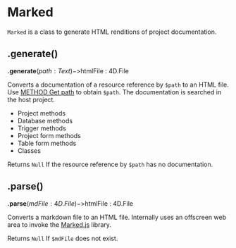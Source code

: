 # Marked

`Marked` is a class to generate HTML renditions of project documentation. 

## .generate()

**.generate**($path : Text)->$htmlFile : 4D.File

Converts a documentation of a resource reference by `$path` to an HTML file.  Use [METHOD Get path](https://doc.4d.com/4Dv20/4D/20/METHOD-Get-path.301-6238308.en.html) to obtain `$path`. The documentation is searched in the host project. 

* Project methods
* Database methods
* Trigger methods
* Project form methods
* Table form methods
* Classes

Returns `Null` If the resource reference by `$path` has no documentation.

## .parse()

**.parse**($mdFile : 4D.File)->$htmlFile : 4D.File

Converts a markdown file to an HTML file. Internally uses an offscreen web area to invoke the [Marked.js](https://marked.js.org) library.

Returns `Null` If `$mdFile` does not exist.